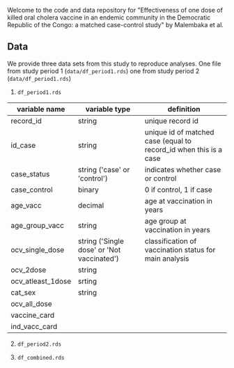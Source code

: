Welcome to the code and data repository for "Effectiveness of one dose of killed oral cholera vaccine in an
endemic community in the Democratic Republic of the
Congo: a matched case-control study" by Malembaka et al. 

## Data 

We provide three data sets from this study to reproduce analyses. One file from study period 1 (`data/df_period1.rds`) one from study period 2 (`data/df_period1.rds`)

1. `df_period1.rds`
   
| variable name | variable type | definition |
|---------------|---------------|------------|
| record_id     | string        | unique record id | 
| id_case       | string        | unique id of matched case (equal to record_id when this is a case|
| case_status   | string ('case' or 'control') | indicates whether case or control|  
| case_control  | binary        | 0 if control, 1 if case |
| age_vacc      | decimal       | age at vaccination in years|
| age_group_vacc | string       | age group at vaccination in years|
| ocv_single_dose | string ('Single dose' or 'Not vaccinated')     | classification of vaccination status for main analysis|
| ocv_2dose     |  string |    | 
| ocv_atleast_1dose | srting |  | 
| cat_sex        |  string            |                  | 
| ocv_all_dose  |   | | 
| vaccine_card | | | 
| ind_vacc_card | | | 

2. `df_period2.rds`
   
3. `df_combined.rds` 
